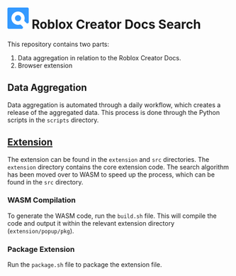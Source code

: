 # ![img](extension/icons/48.png) Roblox Creator Docs Search

This repository contains two parts:

1. Data aggregation in relation to the Roblox Creator Docs.
2. Browser extension

## Data Aggregation

Data aggregation is automated through a daily workflow, which creates a release of the aggregated data. This process is done through the Python scripts in the `scripts` directory.

## [Extension](https://chrome.google.com/webstore/detail/roblox-devhub-search/mejgpalbcgoooijaoomkcmcjeihhlehf)

The extension can be found in the `extension` and `src` directories. The `extension` directory contains the core extension code. The search algorithm has been moved over to WASM to speed up the process, which can be found in the `src` directory.

### WASM Compilation

To generate the WASM code, run the `build.sh` file. This will compile the code and output it within the relevant extension directory (`extension/popup/pkg`).

### Package Extension

Run the `package.sh` file to package the extension file.
